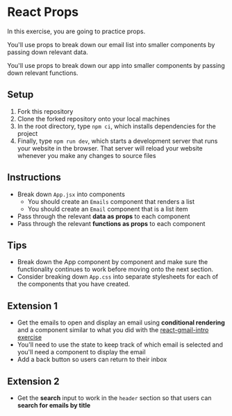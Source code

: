 # React Props

In this exercise, you are going to practice props.

You'll use props to break down our email list into smaller components by passing down relevant data.

You'll use props to break down our app into smaller components by passing down relevant functions.

## Setup

1. Fork this repository
2. Clone the forked repository onto your local machines
3. In the root directory, type `npm ci`, which installs dependencies for the project
4. Finally, type `npm run dev`, which starts a development server that runs your website in the browser. That server will reload your website whenever you make any changes to source files

## Instructions
- Break down `App.jsx` into components
  - You should create an `Emails` component that renders a list
  - You should create an `Email` component that is a list item
- Pass through the relevant **data as props** to each component
- Pass through the relevant **functions as props** to each component

## Tips
- Break down the App component by component and make sure the functionality continues to work before moving onto the next section.
- Consider breaking down `App.css` into separate stylesheets for each of the components that you have created.

## Extension 1
- Get the emails to open and display an email using **conditional rendering** and a component similar to what you did with the [react-gmail-intro exercise](https://github.com/boolean-uk/react-gmail-intro/blob/main/images/gmail-email-view-intro.png)
- You'll need to use the state to keep track of which email is selected and you'll need a component to display the email
- Add a back button so users can return to their inbox

## Extension 2
- Get the **search** input to work in the `header` section so that users can **search for emails by title**
